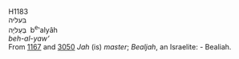 H1183  
בּעליה  
בְּעַליָה ‎ b<sup>e</sup>‛alyâh  
*beh-al-yaw‘*  
From [1167](h1167) and [3050](h3050) *Jah* (is) *master*; *Bealjah*, an
Israelite: - Bealiah.  
